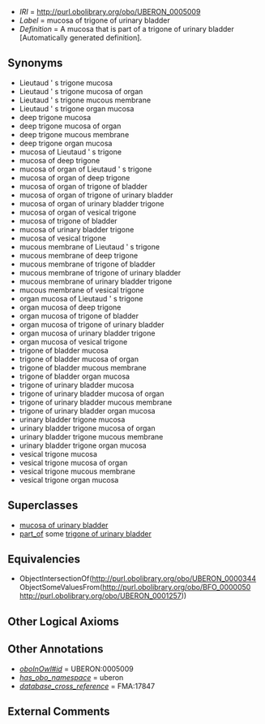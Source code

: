  * *IRI* = http://purl.obolibrary.org/obo/UBERON_0005009
 * *Label* = mucosa of trigone of urinary bladder
 * *Definition* = A mucosa that is part of a trigone of urinary bladder [Automatically generated definition].

## Synonyms

 * Lieutaud ' s trigone mucosa
 * Lieutaud ' s trigone mucosa of organ
 * Lieutaud ' s trigone mucous membrane
 * Lieutaud ' s trigone organ mucosa
 * deep trigone mucosa
 * deep trigone mucosa of organ
 * deep trigone mucous membrane
 * deep trigone organ mucosa
 * mucosa of Lieutaud ' s trigone
 * mucosa of deep trigone
 * mucosa of organ of Lieutaud ' s trigone
 * mucosa of organ of deep trigone
 * mucosa of organ of trigone of bladder
 * mucosa of organ of trigone of urinary bladder
 * mucosa of organ of urinary bladder trigone
 * mucosa of organ of vesical trigone
 * mucosa of trigone of bladder
 * mucosa of urinary bladder trigone
 * mucosa of vesical trigone
 * mucous membrane of Lieutaud ' s trigone
 * mucous membrane of deep trigone
 * mucous membrane of trigone of bladder
 * mucous membrane of trigone of urinary bladder
 * mucous membrane of urinary bladder trigone
 * mucous membrane of vesical trigone
 * organ mucosa of Lieutaud ' s trigone
 * organ mucosa of deep trigone
 * organ mucosa of trigone of bladder
 * organ mucosa of trigone of urinary bladder
 * organ mucosa of urinary bladder trigone
 * organ mucosa of vesical trigone
 * trigone of bladder mucosa
 * trigone of bladder mucosa of organ
 * trigone of bladder mucous membrane
 * trigone of bladder organ mucosa
 * trigone of urinary bladder mucosa
 * trigone of urinary bladder mucosa of organ
 * trigone of urinary bladder mucous membrane
 * trigone of urinary bladder organ mucosa
 * urinary bladder trigone mucosa
 * urinary bladder trigone mucosa of organ
 * urinary bladder trigone mucous membrane
 * urinary bladder trigone organ mucosa
 * vesical trigone mucosa
 * vesical trigone mucosa of organ
 * vesical trigone mucous membrane
 * vesical trigone organ mucosa

## Superclasses

 * [mucosa of urinary bladder](../../UBERON/59/UBERON_0001259.md)
 * [part_of](../../BFO/50/BFO_0000050.md) some [trigone of urinary bladder](../../UBERON/57/UBERON_0001257.md)

## Equivalencies

 * ObjectIntersectionOf(<http://purl.obolibrary.org/obo/UBERON_0000344> ObjectSomeValuesFrom(<http://purl.obolibrary.org/obo/BFO_0000050> <http://purl.obolibrary.org/obo/UBERON_0001257>))

## Other Logical Axioms


## Other Annotations

 * *[oboInOwl#id](../../id/oboInOwl#id.md)* = UBERON:0005009
 * *[has_obo_namespace](../../ce/oboInOwl#hasOBONamespace.md)* = uberon
 * *[database_cross_reference](../../ef/oboInOwl#hasDbXref.md)* = FMA:17847

## External Comments

